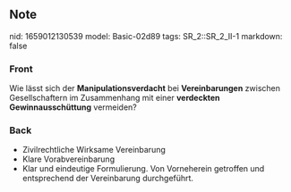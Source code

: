## Note
nid: 1659012130539
model: Basic-02d89
tags: SR_2::SR_2_II-1
markdown: false

### Front
Wie lässt sich der <b>Manipulationsverdacht</b> bei
<b>Vereinbarungen</b> zwischen Gesellschaftern im Zusammenhang mit
einer <b>verdeckten Gewinnausschüttung</b> vermeiden?

### Back
<ul><li>Zivilrechtliche Wirksame Vereinbarung</li><li>Klare Vorabvereinbarung</li><li>Klar und eindeutige Formulierung. Von Vorneherein getroffen und entsprechend der Vereinbarung durchgeführt.</li></ul>
